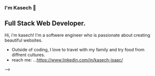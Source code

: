 ### I'm Kasech 👋

## Full Stack Web Developer.

Hi, i'm kasech! I'm a softwere engineer who is passionate about creating beautiful websites.

- Outside of coding, I love to travel with my family and try food from diffrent cultures. 
- reach me: ...https://www.linkedin.com/in/kasech-isaac/


-->
